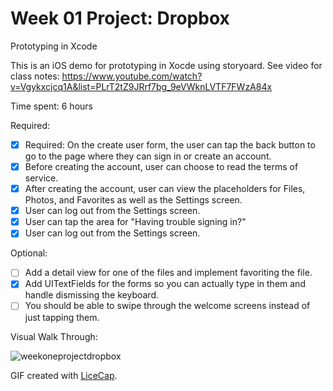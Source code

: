 # Week 01 Project: Dropbox
Prototyping in Xcode

This is an iOS demo for prototyping in Xocde using storyoard. See video for class notes: https://www.youtube.com/watch?v=Vgykxcjcq1A&list=PLrT2tZ9JRrf7bg_9eVWknLVTF7FWzA84x

Time spent: 6 hours

Required:

* [x] Required: On the create user form, the user can tap the back button to go to the page where they can sign in or create an account. 
* [x] Before creating the account, user can choose to read the terms of service.
* [x] After creating the account, user can view the placeholders for Files, Photos, and Favorites as well as the Settings screen.
* [x] User can log out from the Settings screen.
* [x] User can tap the area for "Having trouble signing in?"
* [x] User can log out from the Settings screen.

Optional: 
* [ ] Add a detail view for one of the files and implement favoriting the file.
* [x] Add UITextFields for the forms so you can actually type in them and handle dismissing the keyboard.
* [ ] You should be able to swipe through the welcome screens instead of just tapping them.

Visual Walk Through:

![weekoneprojectdropbox](https://cloud.githubusercontent.com/assets/9056938/9947445/0ee7c196-5d4f-11e5-8997-463fcf60ccc0.gif)

GIF created with [LiceCap](http://www.cockos.com/licecap/).
